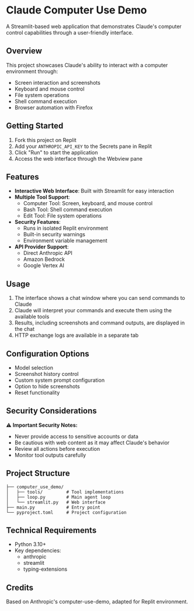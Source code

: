 
# Claude Computer Use Demo

A Streamlit-based web application that demonstrates Claude's computer control capabilities through a user-friendly interface.

## Overview

This project showcases Claude's ability to interact with a computer environment through:
- Screen interaction and screenshots
- Keyboard and mouse control
- File system operations
- Shell command execution
- Browser automation with Firefox

## Getting Started

1. Fork this project on Replit
2. Add your `ANTHROPIC_API_KEY` to the Secrets pane in Replit
3. Click "Run" to start the application
4. Access the web interface through the Webview pane

## Features

- **Interactive Web Interface**: Built with Streamlit for easy interaction
- **Multiple Tool Support**:
  - Computer Tool: Screen, keyboard, and mouse control
  - Bash Tool: Shell command execution
  - Edit Tool: File system operations
- **Security Features**:
  - Runs in isolated Replit environment
  - Built-in security warnings
  - Environment variable management
- **API Provider Support**:
  - Direct Anthropic API
  - Amazon Bedrock
  - Google Vertex AI

## Usage

1. The interface shows a chat window where you can send commands to Claude
2. Claude will interpret your commands and execute them using the available tools
3. Results, including screenshots and command outputs, are displayed in the chat
4. HTTP exchange logs are available in a separate tab

## Configuration Options

- Model selection
- Screenshot history control
- Custom system prompt configuration
- Option to hide screenshots
- Reset functionality

## Security Considerations

⚠️ **Important Security Notes:**
- Never provide access to sensitive accounts or data
- Be cautious with web content as it may affect Claude's behavior
- Review all actions before execution
- Monitor tool outputs carefully

## Project Structure

```
├── computer_use_demo/
│   ├── tools/         # Tool implementations
│   ├── loop.py        # Main agent loop
│   └── streamlit.py   # Web interface
├── main.py            # Entry point
└── pyproject.toml     # Project configuration
```

## Technical Requirements

- Python 3.10+
- Key dependencies:
  - anthropic
  - streamlit
  - typing-extensions

## Credits

Based on Anthropic's computer-use-demo, adapted for Replit environment.
